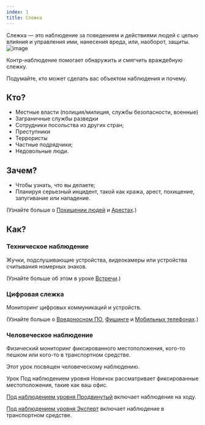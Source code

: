 ```yaml
---
index: 1
title: Слежка
---
```

Слежка — это наблюдение за поведением и действиями людей с целью влияния и управления ими, нанесения вреда, или, наоборот, защиты.
![image](surveillance1.png)

Контр-наблюдение помогает обнаружить и смягчить враждебную слежку.

Подумайте, кто может сделать вас объектом наблюдения и почему.

## Кто?

*   Местные власти (полиция/милиция, службы безопасности, военные)
*   Заграничные службы разведки
*   Сотрудники посольства из других стран;
*   Преступники
*   Террористы
*   Частные подрядчики;
*   Недовольные люди.

## Зачем?

*   Чтобы узнать, что вы делаете;
*   Планируя серьезный инцидент, такой как кража, арест, похищение, запугивание или нападение.

(Узнайте больше о [Похищении людей](umbrella://incident-response/kidnapping/beginner) и [Арестах](umbrella://incident-response/arrests).)

## Как?

### Техническое наблюдение

Жучки, подслушивающие устройства, видеокамеры или устройства считывания номерных знаков.

(Узнайте больше об этом в уроке [Встречи](umbrella://work/meetings).)

### Цифровая слежка

Мониторинг цифровых коммуникаций и устройств.

(Узнайте больше о [Вредоносном ПО](umbrella://information/malware/beginner), [Фишинге](umbrella://communications/phishing) и [Мобильных телефонах](umbrella://communications/mobile-phones).)

### Человеческое наблюдение

Физический мониторинг фиксированного местоположения, кого-то пешком или кого-то в транспортном средстве.

Этот урок посвящен человеческому наблюдению.

Урок Под наблюдением уровня Новичок рассматривает фиксированные местоположения, такие как ваш офис.

[Под наблюдением уровня Продвинутый](umbrella://work/being-followed/advanced) включает наблюдение на ходу.

[Под наблюдением уровня Эксперт](umbrella://work/being-followed/expert) включает наблюдение в транспортном средстве.